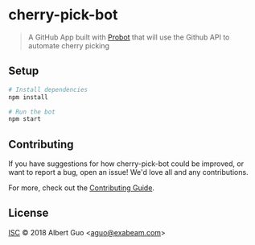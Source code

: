 # cherry-pick-bot

> A GitHub App built with [Probot](https://probot.github.io) that will use the Github API to automate cherry picking

## Setup

```sh
# Install dependencies
npm install

# Run the bot
npm start
```

## Contributing

If you have suggestions for how cherry-pick-bot could be improved, or want to report a bug, open an issue! We'd love all and any contributions.

For more, check out the [Contributing Guide](CONTRIBUTING.md).

## License

[ISC](LICENSE) © 2018 Albert Guo &lt;aguo@exabeam.com&gt;
